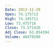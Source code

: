 ```yaml
---
Date: 2013-11-20
Open: 74.175713
High: 74.345711
Low: 73.475716
Close: 73.571426
Adj Close: 63.054394
Volume: 48479200
---
```

